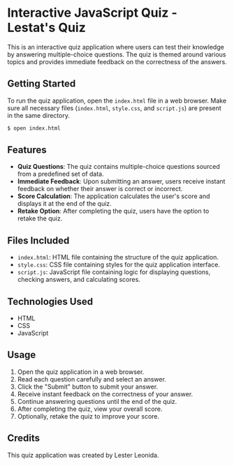 # Interactive JavaScript Quiz - Lestat's Quiz

This is an interactive quiz application where users can test their knowledge by answering multiple-choice questions. The quiz is themed around various topics and provides immediate feedback on the correctness of the answers.

## Getting Started

To run the quiz application, open the `index.html` file in a web browser. Make sure all necessary files (`index.html`, `style.css`, and `script.js`) are present in the same directory.

```bash
$ open index.html
```

## Features

- **Quiz Questions**: The quiz contains multiple-choice questions sourced from a predefined set of data.
- **Immediate Feedback**: Upon submitting an answer, users receive instant feedback on whether their answer is correct or incorrect.
- **Score Calculation**: The application calculates the user's score and displays it at the end of the quiz.
- **Retake Option**: After completing the quiz, users have the option to retake the quiz.

## Files Included

- `index.html`: HTML file containing the structure of the quiz application.
- `style.css`: CSS file containing styles for the quiz application interface.
- `script.js`: JavaScript file containing logic for displaying questions, checking answers, and calculating scores.

## Technologies Used

- HTML
- CSS
- JavaScript

## Usage

1. Open the quiz application in a web browser.
2. Read each question carefully and select an answer.
3. Click the "Submit" button to submit your answer.
4. Receive instant feedback on the correctness of your answer.
5. Continue answering questions until the end of the quiz.
6. After completing the quiz, view your overall score.
7. Optionally, retake the quiz to improve your score.

## Credits

This quiz application was created by Lester Leonida.

